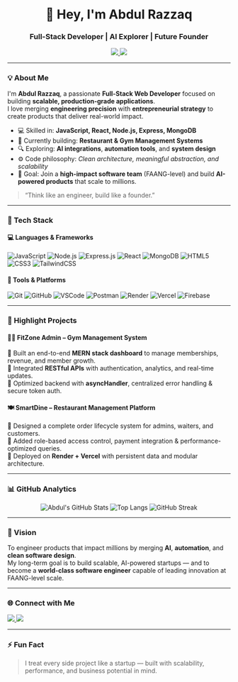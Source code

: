 <!-- Profile Header -->
<h1 align="center">👋 Hey, I'm Abdul Razzaq</h1>
<h3 align="center">Full-Stack Developer | AI Explorer | Future Founder</h3>
<p align="center">
  <a href="https://linkedin.com/in/abdulrazzaq27" target="_blank">
    <img src="https://img.shields.io/badge/LinkedIn-0077B5?style=flat&logo=linkedin&logoColor=white"/>
  </a>
  <a href="mailto:arrazzaq7860@gmail.com">
    <img src="https://img.shields.io/badge/Email-D14836?style=flat&logo=gmail&logoColor=white"/>
  </a>
</p>

---

### 💡 About Me
I'm **Abdul Razzaq**, a passionate **Full-Stack Web Developer** focused on building **scalable, production-grade applications**.  
I love merging **engineering precision** with **entrepreneurial strategy** to create products that deliver real-world impact.

- 💻 Skilled in: **JavaScript, React, Node.js, Express, MongoDB**
- 🚀 Currently building: **Restaurant & Gym Management Systems**
- 🔍 Exploring: **AI integrations**, **automation tools**, and **system design**
- ⚙️ Code philosophy: _Clean architecture, meaningful abstraction, and scalability_
- 🎯 Goal: Join a **high-impact software team** (FAANG-level) and build **AI-powered products** that scale to millions.

> “Think like an engineer, build like a founder.”

---

### 🧠 Tech Stack

#### 💻 Languages & Frameworks
![JavaScript](https://img.shields.io/badge/JavaScript-F7DF1E?style=for-the-badge&logo=javascript&logoColor=000)
![Node.js](https://img.shields.io/badge/Node.js-339933?style=for-the-badge&logo=node.js&logoColor=fff)
![Express.js](https://img.shields.io/badge/Express.js-000000?style=for-the-badge&logo=express&logoColor=fff)
![React](https://img.shields.io/badge/React-61DAFB?style=for-the-badge&logo=react&logoColor=000)
![MongoDB](https://img.shields.io/badge/MongoDB-4EA94B?style=for-the-badge&logo=mongodb&logoColor=fff)
![HTML5](https://img.shields.io/badge/HTML5-E34F26?style=for-the-badge&logo=html5&logoColor=fff)
![CSS3](https://img.shields.io/badge/CSS3-1572B6?style=for-the-badge&logo=css3&logoColor=fff)
![TailwindCSS](https://img.shields.io/badge/TailwindCSS-38B2AC?style=for-the-badge&logo=tailwind-css&logoColor=fff)

#### 🧩 Tools & Platforms
![Git](https://img.shields.io/badge/Git-F05033?style=for-the-badge&logo=git&logoColor=fff)
![GitHub](https://img.shields.io/badge/GitHub-181717?style=for-the-badge&logo=github&logoColor=fff)
![VSCode](https://img.shields.io/badge/VS%20Code-0078D4?style=for-the-badge&logo=visual-studio-code&logoColor=fff)
![Postman](https://img.shields.io/badge/Postman-FF6C37?style=for-the-badge&logo=postman&logoColor=fff)
![Render](https://img.shields.io/badge/Render-46E3B7?style=for-the-badge&logo=render&logoColor=000)
![Vercel](https://img.shields.io/badge/Vercel-000000?style=for-the-badge&logo=vercel&logoColor=fff)
![Firebase](https://img.shields.io/badge/Firebase-FFCA28?style=for-the-badge&logo=firebase&logoColor=000)

---

### 🚀 Highlight Projects

#### 🏋️‍♂️ FitZone Admin – Gym Management System  
🔹 Built an end-to-end **MERN stack dashboard** to manage memberships, revenue, and member growth.  
🔹 Integrated **RESTful APIs** with authentication, analytics, and real-time updates.  
🔹 Optimized backend with **asyncHandler**, centralized error handling & secure token auth.  

#### 🍽️ SmartDine – Restaurant Management Platform  
🔹 Designed a complete order lifecycle system for admins, waiters, and customers.  
🔹 Added role-based access control, payment integration & performance-optimized queries.  
🔹 Deployed on **Render + Vercel** with persistent data and modular architecture.

---

### 📊 GitHub Analytics
<div align="center">

![Abdul's GitHub Stats](https://github-readme-stats.vercel.app/api?username=abdulrazzaq27&show_icons=true&theme=radical&hide_border=true)
![Top Langs](https://github-readme-stats.vercel.app/api/top-langs/?username=abdulrazzaq27&layout=compact&theme=radical&hide_border=true)
![GitHub Streak](https://streak-stats.demolab.com?user=AbdulRazzaq&theme=radical&hide_border=true&t=2)

</div>

---

### 🎯 Vision
To engineer products that impact millions by merging **AI**, **automation**, and **clean software design**.  
My long-term goal is to build scalable, AI-powered startups — and to become a **world-class software engineer** capable of leading innovation at FAANG-level scale.

---

### 🌐 Connect with Me
<p align="left">
  <a href="https://linkedin.com/in/abdulrazzaq27" target="_blank">
    <img src="https://img.shields.io/badge/LinkedIn-0077B5?style=for-the-badge&logo=linkedin&logoColor=white"/>
  </a>
  <a href="mailto:arrazzaq7860@gmail.com">
    <img src="https://img.shields.io/badge/Email-D14836?style=for-the-badge&logo=gmail&logoColor=white"/>
  </a>
</p>

---

### ⚡ Fun Fact
> I treat every side project like a startup — built with scalability, performance, and business potential in mind.
